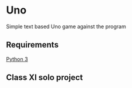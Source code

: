 # Uno
Simple text based Uno game against the program

## Requirements
[Python 3](https://www.python.org/downloads/)

## Class XI solo project
